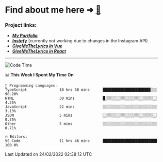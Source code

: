 # Find about me here ➜ [🧑](https://pauabella.dev)

### Project links:
- ***[My Portfolio](https://pauabella.dev)***
- ***[Instafy](https://instafy.me)*** (currently not working due to changes in the Instagram API)
- ***[GiveMeTheLyrics in Vue](https://lyrics.pauabella.dev)***
- ***[GiveMeTheLyrics in React](https://pauabella.dev/GiveMeTheLyrics)***

---
<!--START_SECTION:waka-->
![Code Time](http://img.shields.io/badge/Code%20Time-764%20hrs%2012%20mins-blue)

📊 **This Week I Spent My Time On** 

```text
💬 Programming Languages: 
TypeScript               10 hrs 38 mins      ██████████████████████░░░   90.28% 
HTML                     30 mins             █░░░░░░░░░░░░░░░░░░░░░░░░   4.25% 
JavaScript               22 mins             ░░░░░░░░░░░░░░░░░░░░░░░░░   3.13% 
JSON                     5 mins              ░░░░░░░░░░░░░░░░░░░░░░░░░   0.75% 
Other                    5 mins              ░░░░░░░░░░░░░░░░░░░░░░░░░   0.71%

🔥 Editors: 
VS Code                  11 hrs 46 mins      █████████████████████████   100.0%

```


 Last Updated on 24/02/2022 02:38:12 UTC
<!--END_SECTION:waka-->
